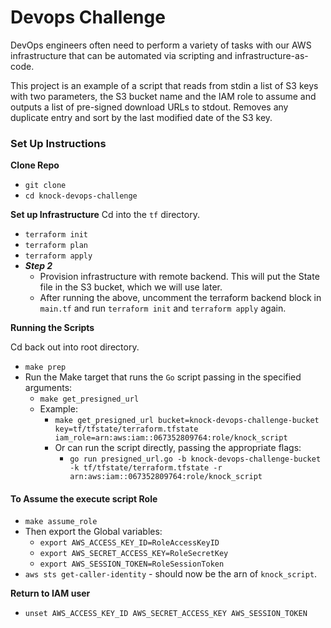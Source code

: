 # Devops Challenge

DevOps engineers often need to perform a variety of tasks with our AWS infrastructure that can be automated via scripting and infrastructure-as-code.

This project is an example of a script that reads from stdin a list of S3 keys with two parameters, the S3 bucket name and the IAM role to assume and outputs a list of pre-signed download URLs to stdout. Removes any duplicate entry and sort by the last modified date of the S3 key.

### Set Up Instructions

**Clone Repo**
* `git clone`
* `cd knock-devops-challenge`

**Set up Infrastructure**
Cd into the `tf` directory.

* `terraform init`
* `terraform plan`
* `terraform apply`
* ***Step 2***
  * Provision infrastructure with remote backend. This will put the State file in the S3 bucket, which we will use later.
  * After running the above, uncomment the terraform backend block in `main.tf` and run `terraform init` and `terraform apply` again.

**Running the Scripts**

Cd back out into root directory.

* `make prep`
* Run the Make target that runs the `Go` script passing in the specified arguments:
  * `make get_presigned_url`
  * Example:
    * `make get_presigned_url bucket=knock-devops-challenge-bucket key=tf/tfstate/terraform.tfstate iam_role=arn:aws:iam::067352809764:role/knock_script`
    * Or can run the script directly, passing the appropriate flags:
      * `go run presigned_url.go -b knock-devops-challenge-bucket -k tf/tfstate/terraform.tfstate -r arn:aws:iam::067352809764:role/knock_script`


#### To Assume the execute script Role

* `make assume_role`
* Then export the Global variables:
  * `export AWS_ACCESS_KEY_ID=RoleAccessKeyID`
  * `export AWS_SECRET_ACCESS_KEY=RoleSecretKey`
  * `export AWS_SESSION_TOKEN=RoleSessionToken`
* `aws sts get-caller-identity` - should now be the arn of `knock_script`.

**Return to IAM user**
* `unset AWS_ACCESS_KEY_ID AWS_SECRET_ACCESS_KEY AWS_SESSION_TOKEN`
